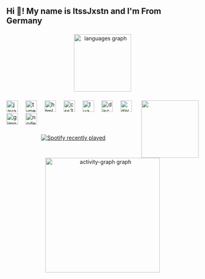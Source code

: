 <h2 align="left">Hi 👋! My name is ItssJxstn and I'm From Germany</h2>

###

<div align="center">
  <img src="https://github-readme-stats.vercel.app/api/top-langs?username=ItssJxstnDe&locale=en&hide_title=false&layout=compact&card_width=320&langs_count=5&theme=dracula&hide_border=false" height="150" alt="languages graph"  />
</div>

###

<img align="right" height="150" src="https://cdn.discordapp.com/attachments/1104765445069885537/1262487157273006243/RwZ7gzc.png?ex=66a1fb0a&is=66a0a98a&hm=45e6fd1737a4d4a1faef091e451f66b75d22804d8797d6dc8822afae7b6980cd&"  />

###

<div align="left">
  <img src="https://cdn.jsdelivr.net/gh/devicons/devicon/icons/javascript/javascript-original.svg" height="30" alt="javascript logo"  />
  <img width="12" />
  <img src="https://cdn.jsdelivr.net/gh/devicons/devicon/icons/typescript/typescript-original.svg" height="30" alt="typescript logo"  />
  <img width="12" />
  <img src="https://cdn.jsdelivr.net/gh/devicons/devicon/icons/html5/html5-original.svg" height="30" alt="html5 logo"  />
  <img width="12" />
  <img src="https://cdn.jsdelivr.net/gh/devicons/devicon/icons/css3/css3-original.svg" height="30" alt="css3 logo"  />
  <img width="12" />
  <img src="https://cdn.jsdelivr.net/gh/devicons/devicon/icons/lua/lua-original.svg" height="30" alt="lua logo"  />
  <img width="12" />
  <img src="https://cdn.jsdelivr.net/gh/devicons/devicon/icons/discordjs/discordjs-original.svg" height="30" alt="discordjs logo"  />
  <img width="12" />
  <img src="https://cdn.jsdelivr.net/gh/devicons/devicon/icons/mysql/mysql-original.svg" height="30" alt="mysql logo"  />
  <img width="12" />
  <img src="https://cdn.jsdelivr.net/gh/devicons/devicon/icons/gimp/gimp-original.svg" height="30" alt="gimp logo"  />
  <img width="12" />
  <img src="https://cdn.jsdelivr.net/gh/devicons/devicon/icons/nodejs/nodejs-original.svg" height="30" alt="nodejs logo"  />
</div>

###

<div align="left">
</div>

###

<div align="center">
  <a href="https://open.spotify.com/user/epaglf9y9y13ibfveju75chdl">
    <img src="https://spotify-recently-played-readme.vercel.app/api?user=epaglf9y9y13ibfveju75chdl&count=5&unique=false" alt="Spotify recently played"  />
  </a>
</div>

###

<br clear="both">

<div align="center">
  <img src="https://github-readme-activity-graph.vercel.app/graph?username=ItssJxstnDe&radius=16&theme=react&area=true&order=5" height="300" alt="activity-graph graph"  />
</div>

###
